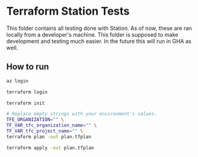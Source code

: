 # Terraform Station Tests

This folder contains all testing done with Station. As of now, these are ran locally from a developer's machine. This folder is supposed to make development and testing much easier. In the future this will run in GHA as well.

## How to run

```bash
az login

terraform login

terraform init

# Replace empty strings with your environment's values.
TFE_ORGANIZATION="" \
TF_VAR_tfc_organization_name="" \
TF_VAR_tfc_project_name="" \
terraform plan -out plan.tfplan

terraform apply -out plan.tfplan
```

